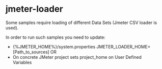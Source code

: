 # jmeter-loader

Some samples require loading of different Data Sets (Jmeter CSV loader is used).

In order to run such samples you need to update:


* {%JMETER_HOME%}/system.properties
JMETER_LOADER_HOME=[Path_to_sources]
OR
* On concrete JMeter project sets project_home on User Defined Variables





